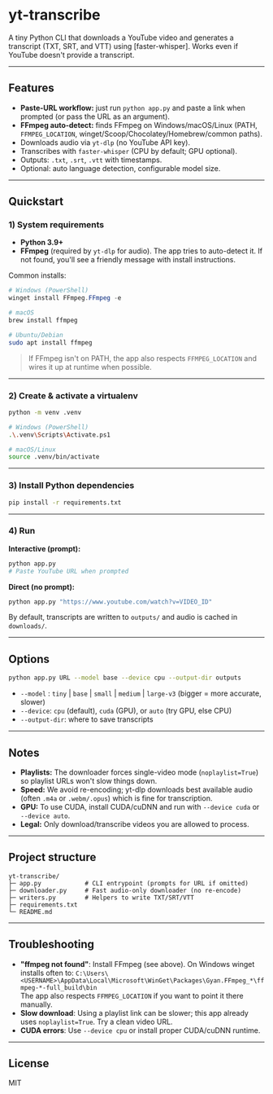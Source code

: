 
# yt-transcribe

A tiny Python CLI that downloads a YouTube video and generates a transcript (TXT, SRT, and VTT) using [faster-whisper]. Works even if YouTube doesn't provide a transcript.

---

## Features
- **Paste-URL workflow:** just run `python app.py` and paste a link when prompted (or pass the URL as an argument).
- **FFmpeg auto-detect:** finds FFmpeg on Windows/macOS/Linux (PATH, `FFMPEG_LOCATION`, winget/Scoop/Chocolatey/Homebrew/common paths).
- Downloads audio via `yt-dlp` (no YouTube API key).
- Transcribes with `faster-whisper` (CPU by default; GPU optional).
- Outputs: `.txt`, `.srt`, `.vtt` with timestamps.
- Optional: auto language detection, configurable model size.

---

## Quickstart

### 1) System requirements
- **Python 3.9+**
- **FFmpeg** (required by `yt-dlp` for audio). The app tries to auto-detect it. If not found, you'll see a friendly message with install instructions.

Common installs:
```powershell
# Windows (PowerShell)
winget install FFmpeg.FFmpeg -e
```
```bash
# macOS
brew install ffmpeg

# Ubuntu/Debian
sudo apt install ffmpeg
```

> If FFmpeg isn't on PATH, the app also respects `FFMPEG_LOCATION` and wires it up at runtime when possible.

---

### 2) Create & activate a virtualenv
```bash
python -m venv .venv

# Windows (PowerShell)
.\.venv\Scripts\Activate.ps1

# macOS/Linux
source .venv/bin/activate
```

---

### 3) Install Python dependencies
```bash
pip install -r requirements.txt
```

---

### 4) Run
**Interactive (prompt):**
```bash
python app.py
# Paste YouTube URL when prompted
```

**Direct (no prompt):**
```bash
python app.py "https://www.youtube.com/watch?v=VIDEO_ID"
```

By default, transcripts are written to `outputs/` and audio is cached in `downloads/`.

---

## Options
```bash
python app.py URL --model base --device cpu --output-dir outputs
```
- `--model` : `tiny` | `base` | `small` | `medium` | `large-v3` (bigger = more accurate, slower)
- `--device`: `cpu` (default), `cuda` (GPU), or `auto` (try GPU, else CPU)
- `--output-dir`: where to save transcripts

---

## Notes
- **Playlists:** The downloader forces single-video mode (`noplaylist=True`) so playlist URLs won't slow things down.
- **Speed:** We avoid re-encoding; yt-dlp downloads best available audio (often `.m4a` or `.webm/.opus`) which is fine for transcription.
- **GPU:** To use CUDA, install CUDA/cuDNN and run with `--device cuda` or `--device auto`.
- **Legal:** Only download/transcribe videos you are allowed to process.

---

## Project structure
```
yt-transcribe/
├─ app.py            # CLI entrypoint (prompts for URL if omitted)
├─ downloader.py     # Fast audio-only downloader (no re-encode)
├─ writers.py        # Helpers to write TXT/SRT/VTT
├─ requirements.txt
└─ README.md
```

---

## Troubleshooting
- **"ffmpeg not found"**: Install FFmpeg (see above). On Windows winget installs often to:
  `C:\Users\<USERNAME>\AppData\Local\Microsoft\WinGet\Packages\Gyan.FFmpeg_*\ffmpeg-*-full_build\bin`  
  The app also respects `FFMPEG_LOCATION` if you want to point it there manually.
- **Slow download**: Using a playlist link can be slower; this app already uses `noplaylist=True`. Try a clean video URL.
- **CUDA errors**: Use `--device cpu` or install proper CUDA/cuDNN runtime.

---

## License
MIT
